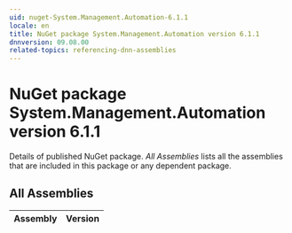 ```yaml
---
uid: nuget-System.Management.Automation-6.1.1
locale: en
title: NuGet package System.Management.Automation version 6.1.1
dnnversion: 09.08.00
related-topics: referencing-dnn-assemblies
---
```


# NuGet package System.Management.Automation version 6.1.1
Details of published NuGet package.
*All Assemblies* lists all the assemblies that are included in this package or any dependent package.

## All Assemblies

|Assembly|Version|
|---|---|

